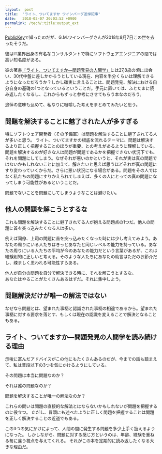 ```yaml
---
layout:  post
title:  "ライト、ついてますか ワインバーグ追悼記事"
date:   2018-02-07 20:03:52 +0900
permalink: /tech/:title:output_ext
---
```

[PublicKey](https://www.publickey1.jp/blog/18/post_269.html)で知ったのだが、G.M.ワインバーグさんが2018年8月7日この世を去ったそうだ。  

彼はIT業界出身の有名なコンサルタントで特にソフトウェアエンジニアの間では高い知名度がある。  

彼の著書[「ライト、ついてますか―問題発見の人間学」](https://www.amazon.co.jp/gp/product/4320023684)には27,8歳の頃に出会い、30代中盤に差しかかろうとしている現在、内容を半分くらいは理解できるようになっただろうか？しかし確実に言えることは、問題発見、解決における自分自身の基礎の1つとなっているということだ。手元に置いては、ふとたまに読み返したくなるし、これからもずっと参考にさせてもらう本なのだろう。  

追悼の意味も込めて、私なりに咀嚼した考えをまとめてみたいと思う。

## 問題を解決することに魅了された人が多すぎる
特にソフトウェア開発者（その予備軍）は問題を解決することに魅了されてる人が多いと思う。
ライト、ついてますかの根底を流れるテーマに、問題は解決するより正しく把握することのほうが重要、との考えがあるように理解している。問題を解決するのが好きな人は問題が問題であるかを把握できない状況下でも、それを問題にしてしまう。なぜそれが悪いのかというと、それが実は真の問題ではないかもしれないことに加えて、解きたいと思えば思うほどそれが真の問題にすり変わっていくからだ。さらに悪い状況になる場合がある。問題をその人ではなく私たちの問題にすりかえられてしまえば、多くの人にとっての真の問題になってしまう可能性があるということだ。

問題でないことを問題にしてしまうようなことは避けたい。

## 他人の問題を解こうとするな
これも問題を解決することに魅了されてる人が抱える問題点の1つだ。他人の問題に首を突っ込みたくなる人は多い。

例えば同僚、上司の問題に首を突っ込みたくなった時には少し考えてみよう。あなたの周りにいる人たちはきっとあなたと同じレベルの能力を持っている。あなたの周りにいる人たちの平均が今のあなたの能力だという言葉があるが、これは経験則的に正しいと考える。そのような人たちにあなたの助言はただのお節介だし、疎ましく思われる可能性すらある。

他人が自分の問題を自分で解決できる時に、それを解こうとするな。  
あなたはやることがたくさんあるはずだ。それに集中しよう。  

## 問題解決だけが唯一の解法ではない
なぜなら問題とは、望まれた事柄と認識された事柄の相違であるから。望まれた事柄に対する要求を落とす、もしくは現在の認識を変えることで解決となることもある。



## ライト、ついてますか―問題発見の人間学を読み続ける理由
示唆に富んだアドバイスがこの他にもたくさんあるのだが、今までの話も踏まえて、私は普段以下の3つを気にかけるようにしている。

その問題は本当に問題なのか？ 

それは誰の問題なのか？  
  
問題を解決することが唯一の解法なのか？  

これらの問いは問題の直接的な解法とはならないかもしれないが問題を把握するのに役立つ。
ただし、冒頭にも述べたように正しく問題を把握することは問題を正しく解決することの近道でもある。

この3つの気にかけによって、人間の間に発生する問題を多少上手く扱えるようになった。
しかしながら、問題に対する感じ方というのは、年齢、経験を重ねる毎に違う視点を与えてくれる。
それがこの本を定期的に読み返したくなる大きな理由だ。
